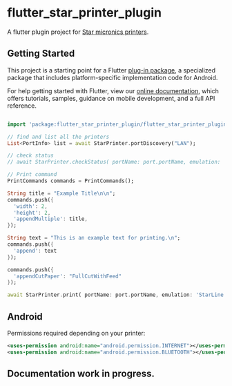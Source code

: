 # flutter_star_printer_plugin

A flutter plugin project for [Star micronics printers](http://www.starmicronics.com/pages/All-Products).

## Getting Started

This project is a starting point for a Flutter
[plug-in package](https://flutter.dev/developing-packages/),
a specialized package that includes platform-specific implementation code for
Android.

For help getting started with Flutter, view our
[online documentation](https://flutter.dev/docs), which offers tutorials,
samples, guidance on mobile development, and a full API reference.

```dart

import 'package:flutter_star_printer_plugin/flutter_star_printer_plugin.dart';

// find and list all the printers
List<PortInfo> list = await StarPrinter.portDiscovery("LAN");

// check status
// await StarPrinter.checkStatus( portName: port.portName, emulation: 'StarLine');

// Print command
PrintCommands commands = PrintCommands();

String title = "Example Title\n\n";
commands.push({
  'width': 2,
  'height': 2,
  'appendMultiple': title,
});

String text = "This is an example text for printing.\n";
commands.push({
  'append': text
});

commands.push({
  'appendCutPaper': "FullCutWithFeed"
});

await StarPrinter.print( portName: port.portName, emulation: 'StarLine', printCommands: commands);

```

## Android

Permissions required depending on your printer:

```xml
<uses-permission android:name="android.permission.INTERNET"></uses-permission>
<uses-permission android:name="android.permission.BLUETOOTH"></uses-permission>
```

## Documentation work in progress.

